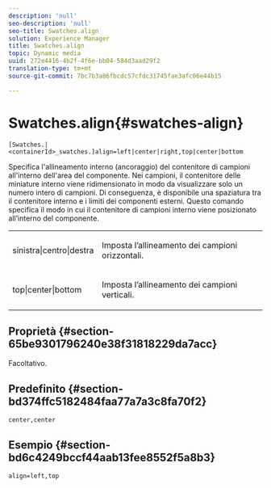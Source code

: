 ```yaml
---
description: 'null'
seo-description: 'null'
seo-title: Swatches.align
solution: Experience Manager
title: Swatches.align
topic: Dynamic media
uuid: 272e4416-4b2f-4f6e-bb04-584d3aad29f2
translation-type: tm+mt
source-git-commit: 7bc7b3a86fbcdc57cfdc31745fae3afc06e44b15

---
```



# Swatches.align{#swatches-align}

`[Swatches.|<containerId>_swatches.]align=left|center|right,top|center|bottom`

Specifica l&#39;allineamento interno (ancoraggio) del contenitore di campioni all&#39;interno dell&#39;area del componente. Nei campioni, il contenitore delle miniature interno viene ridimensionato in modo da visualizzare solo un numero intero di campioni. Di conseguenza, è disponibile una spaziatura tra il contenitore interno e i limiti dei componenti esterni. Questo comando specifica il modo in cui il contenitore di campioni interno viene posizionato all’interno del componente.

<table id="table_58D88FF5F83A4ABA928695B5AFF97354"> 
 <tbody> 
  <tr> 
   <td> <p> <span class="codeph"> sinistra|centro|destra</span> </p> </td> 
   <td> <p> Imposta l’allineamento dei campioni orizzontali. </p> </td> 
  </tr> 
  <tr> 
   <td> <p><span class="codeph"> top|center|bottom</span> </p> </td> 
   <td> <p> Imposta l’allineamento dei campioni verticali. </p> </td> 
  </tr> 
 </tbody> 
</table>

## Proprietà {#section-65be9301796240e38f31818229da7acc}

Facoltativo.

## Predefinito {#section-bd374ffc5182484faa77a7a3c8fa70f2}

`center,center`

## Esempio {#section-bd6c4249bccf44aab13fee8552f5a8b3}

`align=left,top`

